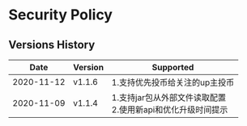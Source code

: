 # Security Policy

## Versions History


| Date       | Version | Supported                                                        |
| ---------- | ------- | ---------------------------------------------------------------- |
| 2020-11-12 | v1.1.6  | 1.支持优先投币给关注的up主投币                                   |
| 2020-11-09 | v1.1.4  | 1.支持jar包从外部文件读取配置 </br>2.使用新api和优化升级时间提示 |

